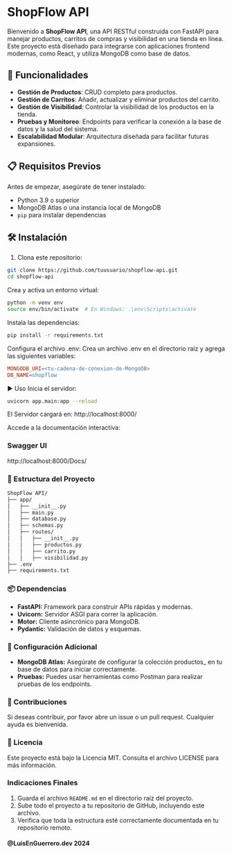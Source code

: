 # ShopFlow API

Bienvenido a **ShopFlow API**, una API RESTful construida con FastAPI para manejar productos, carritos de compras y visibilidad en una tienda en línea. Este proyecto está diseñado para integrarse con aplicaciones frontend modernas, como React, y utiliza MongoDB como base de datos.

## 🚀 Funcionalidades

- **Gestión de Productos**: CRUD completo para productos.
- **Gestión de Carritos**: Añadir, actualizar y eliminar productos del carrito.
- **Gestión de Visibilidad**: Controlar la visibilidad de los productos en la tienda.
- **Pruebas y Monitoreo**: Endpoints para verificar la conexión a la base de datos y la salud del sistema.
- **Escalabilidad Modular**: Arquitectura diseñada para facilitar futuras expansiones.

## 📋 Requisitos Previos

Antes de empezar, asegúrate de tener instalado:

- Python 3.9 o superior
- MongoDB Atlas o una instancia local de MongoDB
- `pip` para instalar dependencias

## 🛠️ Instalación

1. Clona este repositorio:
```bash
git clone https://github.com/tuusuario/shopflow-api.git
cd shopflow-api
```
Crea y activa un entorno virtual:


```bash
python -m venv env
source env/bin/activate  # En Windows: .\env\Scripts\activate
```
Instala las dependencias:


```bash
pip install -r requirements.txt
```
Configura el archivo .env: Crea un archivo .env en el directorio raíz y agrega las siguientes variables:

```makefile
MONGODB_URI=<tu-cadena-de-conexion-de-MongoDB>
DB_NAME=shopflow
```

▶️ Uso
Inicia el servidor:

```bash
uvicorn app.main:app --reload
```
El Servidor cargará en: http://localhost:8000/

Accede a la documentación interactiva:

### Swagger UI
http://localhost:8000/Docs/


### 📂 Estructura del Proyecto
```bash
ShopFlow API/
├── app/
│   ├── __init__.py
│   ├── main.py
│   ├── database.py
│   ├── schemas.py
│   ├── routes/
│   │   ├── __init__.py
│   │   ├── productos.py
│   │   ├── carrito.py
│   │   ├── visibilidad.py
├── .env
├── requirements.txt
```

### 📦 Dependencias
- **FastAPI:** Framework para construir APIs rápidas y modernas.
- **Uvicorn:** Servidor ASGI para correr la aplicación.
- **Motor:** Cliente asincrónico para MongoDB.
- **Pydantic:** Validación de datos y esquemas.

### 🔧 Configuración Adicional
- **MongoDB Atlas:** Asegúrate de configurar la colección productos_ en tu base de datos para iniciar correctamente.
- **Pruebas:** Puedes usar herramientas como Postman para realizar pruebas de los endpoints.

### 🤝 Contribuciones
Si deseas contribuir, por favor abre un issue o un pull request. Cualquier ayuda es bienvenida.

### 📝 Licencia
Este proyecto está bajo la Licencia MIT. Consulta el archivo LICENSE para más información.


### Indicaciones Finales

1. Guarda el archivo `README.md` en el directorio raíz del proyecto.
2. Sube todo el proyecto a tu repositorio de GitHub, incluyendo este archivo.
3. Verifica que toda la estructura esté correctamente documentada en tu repositorio remoto.

#### @LuisEnGuerrero.dev 2024 